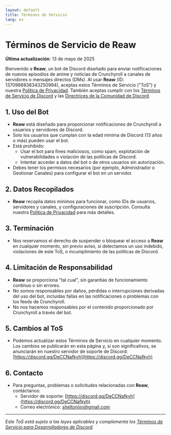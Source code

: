 ```yaml
---
layout: default
title: Términos de Servicio
lang: es
---
```

# Términos de Servicio de Reaw

**Última actualización**: 13 de mayo de 2025

Bienvenido a **Reaw**, un bot de Discord diseñado para enviar notificaciones de nuevos episodios de anime y noticias de Crunchyroll a canales de servidores o mensajes directos (DMs). Al usar **Reaw** (ID: 1370988836343250994), aceptas estos Términos de Servicio ("ToS") y nuestra [Política de Privacidad](/Reaw-Terms-of-Service-and-Privacy-Policy/privacy-policy.es). También aceptas cumplir con los [Términos de Servicio de Discord](https://discord.com/terms) y las [Directrices de la Comunidad de Discord](https://discord.com/guidelines).

## 1. Uso del Bot
- **Reaw** está diseñado para proporcionar notificaciones de Crunchyroll a usuarios y servidores de Discord.
- Solo los usuarios que cumplan con la edad mínima de Discord (13 años o más) pueden usar el bot.
- Está prohibido:
  - Usar el bot para fines maliciosos, como spam, explotación de vulnerabilidades o violación de las políticas de Discord.
  - Intentar acceder a datos del bot o de otros usuarios sin autorización.
- Debes tener los permisos necesarios (por ejemplo, Administrador o Gestionar Canales) para configurar el bot en un servidor.

## 2. Datos Recopilados
- **Reaw** recopila datos mínimos para funcionar, como IDs de usuarios, servidores y canales, y configuraciones de suscripción. Consulta nuestra [Política de Privacidad](/Reaw-Terms-of-Service-and-Privacy-Policy/privacy-policy.es) para más detalles.

## 3. Terminación
- Nos reservamos el derecho de suspender o bloquear el acceso a **Reaw** en cualquier momento, sin previo aviso, si detectamos un uso indebido, violaciones de este ToS, o incumplimiento de las políticas de Discord.

## 4. Limitación de Responsabilidad
- **Reaw** se proporciona "tal cual", sin garantías de funcionamiento continuo o sin errores.
- No somos responsables por daños, pérdidas o interrupciones derivadas del uso del bot, incluidas fallas en las notificaciones o problemas con los feeds de Crunchyroll.
- No nos hacemos responsables por el contenido proporcionado por Crunchyroll a través del bot.

## 5. Cambios al ToS
- Podemos actualizar estos Términos de Servicio en cualquier momento. Los cambios se publicarán en esta página y, si son significativos, se anunciarán en nuestro servidor de soporte de Discord: [https://discord.gg/DeCCNafkyh](https://discord.gg/DeCCNafkyh)

## 6. Contacto
- Para preguntas, problemas o solicitudes relacionadas con **Reaw**, contáctanos:
  - Servidor de soporte: [https://discord.gg/DeCCNafkyh](https://discord.gg/DeCCNafkyh)
  - Correo electrónico: [sheltonlxn@gmail.com](mailto:sheltonlxn@gmail.com)

---

*Este ToS está sujeto a las leyes aplicables y complementa los [Términos de Servicio para Desarrolladores de Discord](https://discord.com/developers/docs/policies-and-agreements/developer-terms-of-service).*
